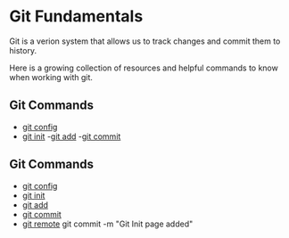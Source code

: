 # Git Fundamentals

Git is a verion system that allows us to track changes and commit them to history.

Here is a growing collection of resources and helpful commands to know when working with git.

## Git Commands
- [git config](./commands/Config.md) 
- [git init](./commands/Init.md)
-[git add](./commands/Add.md)
-[git commit](./commands/Commit.md)
## Git Commands
- [git config](./commands/Config.md)
- [git init](./commands/Init.md)
- [git add](./commands/Add.md)
- [git commit](./commands/Commit.md)
- [git remote](./commands/Remote.md)
git commit -m "Git Init page added"
